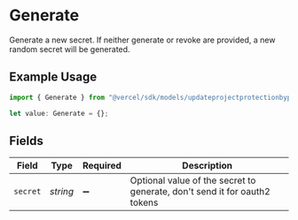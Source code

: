 # Generate

Generate a new secret. If neither generate or revoke are provided, a new random secret will be generated.

## Example Usage

```typescript
import { Generate } from "@vercel/sdk/models/updateprojectprotectionbypassop.js";

let value: Generate = {};
```

## Fields

| Field                                                                     | Type                                                                      | Required                                                                  | Description                                                               |
| ------------------------------------------------------------------------- | ------------------------------------------------------------------------- | ------------------------------------------------------------------------- | ------------------------------------------------------------------------- |
| `secret`                                                                  | *string*                                                                  | :heavy_minus_sign:                                                        | Optional value of the secret to generate, don't send it for oauth2 tokens |